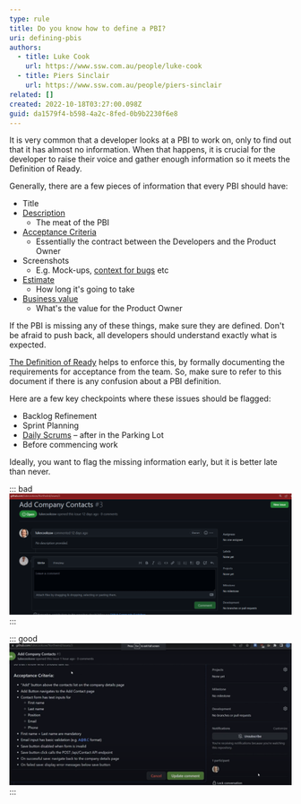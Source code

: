 ```yaml
---
type: rule
title: Do you know how to define a PBI?
uri: defining-pbis
authors:
  - title: Luke Cook
    url: https://www.ssw.com.au/people/luke-cook
  - title: Piers Sinclair
    url: https://www.ssw.com.au/people/piers-sinclair
related: []
created: 2022-10-18T03:27:00.098Z
guid: da1579f4-b598-4a2c-8fed-0b9b2230f6e8
---
```

It is very common that a developer looks at a PBI to work on, only to find out that it has almost no information. When that happens, it is crucial for the developer to raise their voice and gather enough information so it meets the Definition of Ready.

<!--endintro-->

Generally, there are a few pieces of information that every PBI should have:

* Title
* [Description](/spec-do-you-use-user-stories)
  * The meat of the PBI
* [Acceptance Criteria](/acceptance-criteria)
  * Essentially the contract between the Developers and the Product Owner
* Screenshots 
  * E.g. Mock-ups, [context for bugs](/report-bugs-and-suggestions) etc
* [Estimate](/estimating-do-you-know-how-to-size-user-stories-effectively)
  * How long it's going to take
* [Business value](/do-you-estimate-business-value)
  * What's the value for the Product Owner

If the PBI is missing any of these things, make sure they are defined. Don't be afraid to push back, all developers should understand exactly what is expected.

[The Definition of Ready](/have-a-definition-of-ready) helps to enforce this, by formally documenting the requirements for acceptance from the team. So, make sure to refer to this document if there is any confusion about a PBI definition.

Here are a few key checkpoints where these issues should be flagged:

* Backlog Refinement
* Sprint Planning
* [Daily Scrums](/methodology-daily-scrums) – after in the Parking Lot 
* Before commencing work

Ideally, you want to flag the missing information early, but it is better late than never.

::: bad
![Bad example - The PBI has no information beyond a title](r1rmwbe9ak.png)
:::

::: good
![Good example - The PBI has a description, acceptance criteria, and more](xlwwtinlrk.png)
:::
